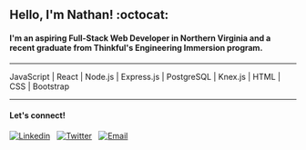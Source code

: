 ## **Hello, I'm Nathan!** :octocat:

#### I'm an aspiring Full-Stack Web Developer in Northern Virginia and a recent graduate from Thinkful's Engineering Immersion program.

---

JavaScript | React | Node.js | Express.js | PostgreSQL | Knex.js | HTML | CSS | Bootstrap 

---

#### Let's connect!

[![Linkedin](https://icons.iconarchive.com/icons/limav/flat-gradient-social/32/Linkedin-icon.png)](https://www.linkedin.com/in/nathanielhotchkiss/)
&nbsp;
[![Twitter](https://icons.iconarchive.com/icons/limav/flat-gradient-social/32/Twitter-icon.png)](https://twitter.com/DevNathanielH)
&nbsp;
[![Email](https://icons.iconarchive.com/icons/hopstarter/sleek-xp-basic/32/Mail-icon.png)](mailto:nathanielhotchkiss@gmail.com)
&nbsp;
